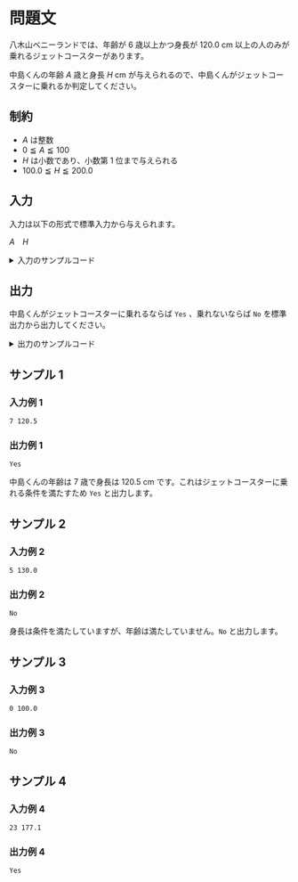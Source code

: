 # 問題文
八木山ベニーランドでは、年齢が $6$ 歳以上かつ身長が $120.0$ cm 以上の人のみが乗れるジェットコースターがあります。  

中島くんの年齢 $A$ 歳と身長 $H$ cm が与えられるので、中島くんがジェットコースターに乗れるか判定してください。

## 制約
- $A$ は整数
- $0 \leqq A \leqq 100$
- $H$ は小数であり、小数第 $1$ 位まで与えられる
- $100.0 \leqq H \leqq 200.0$

## 入力
入力は以下の形式で標準入力から与えられます。

$A$&emsp;$H$

<details>
<summary>入力のサンプルコード</summary>
<div>
与えられる入力を受け取るコードの一例です。

```py
A, H = input().split()
A = int(A)
H = float(H)
# ここからコードを入力してください。

```

```java
import java.util.Scanner;

public class Main {
    public static void main(String[] args) {
        Scanner sc = new Scanner(System.in);

        int A = sc.nextInt();
        float H = sc.nextFloat();

        /* ここからコードを入力してください。 */
    }
}
```

```cpp
#include <bits/stdc++.h>

using namespace std;

int main() {
    int A;
    float H;
    cin >> A >> H;

    /* ここからコードを入力してください。 */
}
```

</div>
</details>

## 出力
中島くんがジェットコースターに乗れるならば <code>Yes</code> 、乗れないならば <code>No</code> を標準出力から出力してください。

<details>
<summary>出力のサンプルコード</summary>
<div>
文字列 <code>Yes</code> を出力するコードの一例です。

```py
print("Yes")

```

```java
import java.util.Scanner;

public class Main {
    public static void main(String[] args) {
        System.out.println("Yes");
    }
}
```

```cpp
#include <bits/stdc++.h>

using namespace std;

int main() {
    cout << "Yes" << endl;
}
```
</div>
</details>

## サンプル 1
### 入力例 1
```
7 120.5
```

### 出力例 1
```
Yes
```

中島くんの年齢は $7$ 歳で身長は $120.5$ cm です。これはジェットコースターに乗れる条件を満たすため <code>Yes</code> と出力します。


## サンプル 2
### 入力例 2
```
5 130.0
```

### 出力例 2
```
No
```

身長は条件を満たしていますが、年齢は満たしていません。<code>No</code> と出力します。


## サンプル 3
### 入力例 3
```
0 100.0
```

### 出力例 3
```
No
```

## サンプル 4
### 入力例 4
```
23 177.1
```

### 出力例 4
```
Yes
```
